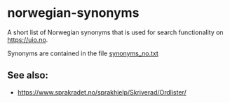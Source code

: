 # norwegian-synonyms
A short list of Norwegian synonyms that is used for search functionality on https://uio.no.

Synonyms are contained in the file [synonyms_no.txt](synonyms_no.txt)



## See also:
- https://www.sprakradet.no/sprakhjelp/Skriverad/Ordlister/
